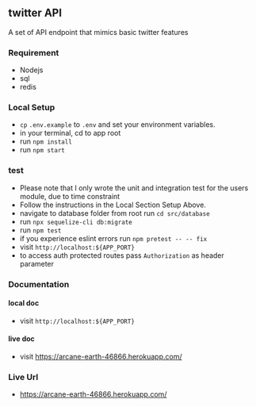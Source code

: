 ## twitter API
A set of API endpoint that mimics basic twitter features

### Requirement
-   Nodejs
-   sql
-   redis

### Local Setup
-   `cp` `.env.example` to `.env` and set your environment variables.
-   in your terminal, cd to app root
-   run `npm install`
-   run  `npm start`

### test
-   Please note that I only wrote the unit and integration test for the users module,
    due to time constraint
-   Follow the instructions in the Local Section Setup Above.
-   navigate to database folder from root run `cd src/database`
-   run `npx sequelize-cli db:migrate`
-   run `npm test`
-   if you experience eslint errors run `npm pretest -- -- fix`
-   visit `http://localhost:${APP_PORT}` 
-   to access auth protected routes pass `Authorization` as header parameter

### Documentation
#### local doc
-   visit `http://localhost:${APP_PORT}` 
#### live doc
-   visit https://arcane-earth-46866.herokuapp.com/
### Live Url
- https://arcane-earth-46866.herokuapp.com/

